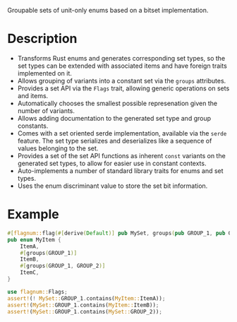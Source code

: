 Groupable sets of unit-only enums based on a bitset implementation.

# Description

* Transforms Rust enums and generates corresponding set types, so the set types
  can be extended with associated items and have foreign traits implemented on it.
* Allows grouping of variants into a constant set via the `groups` attributes.
* Provides a set API via the `Flags` trait, allowing generic operations on sets and
  items.
* Automatically chooses the smallest possible represenation given the number of
  variants.
* Allows adding documentation to the generated set type and group constants.
* Comes with a set oriented serde implementation, available via the `serde` feature.
  The set type serializes and deserializes like a sequence of values belonging to the
  set.
* Provides a set of the set API functions as inherent `const` variants on the
  generated set types, to allow for easier use in constant contexts.
* Auto-implements a number of standard library traits for enums and set types.
* Uses the enum discriminant value to store the set bit information.

# Example

```rust
#[flagnum::flag(#[derive(Default)] pub MySet, groups(pub GROUP_1, pub GROUP_2))]
pub enum MyItem {
    ItemA,
    #[groups(GROUP_1)]
    ItemB,
    #[groups(GROUP_1, GROUP_2)]
    ItemC,
}

use flagnum::Flags;
assert!(! MySet::GROUP_1.contains(MyItem::ItemA));
assert!(MySet::GROUP_1.contains(MyItem::ItemB));
assert!(MySet::GROUP_1.contains(MySet::GROUP_2));
```